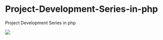 # Project-Development-Series-in-php
Project Development Series in php

<img src="https://ibb.co/GHtnQPz">
